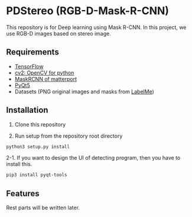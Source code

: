 # PDStereo (RGB-D-Mask-R-CNN)
This repository is for Deep learning using Mask R-CNN. In this project, we use RGB-D images based on stereo image.

## Requirements
- [TensorFlow](https://github.com/tensorflow/tensorflow)
- [cv2: OpenCV for python](https://opencv-python-tutroals.readthedocs.io/en/latest/py_tutorials/py_tutorials.html)
- [MaskRCNN of matterport](https://github.com/matterport/Mask_RCNN.git)
- [PyQt5](https://www.riverbankcomputing.com/static/Docs/PyQt5/)
- Datasets (PNG original images and masks from [LabelMe](http://labelme.csail.mit.edu/Release3.0/))

## Installation
1. Clone this repository

2. Run setup from the repository root directory

```bash
python3 setup.py install
```

2-1. If you want to design the UI of detecting program, then you have to install this.

```bash
pip3 install pyqt-tools
```


## Features

Rest parts will be written later.
